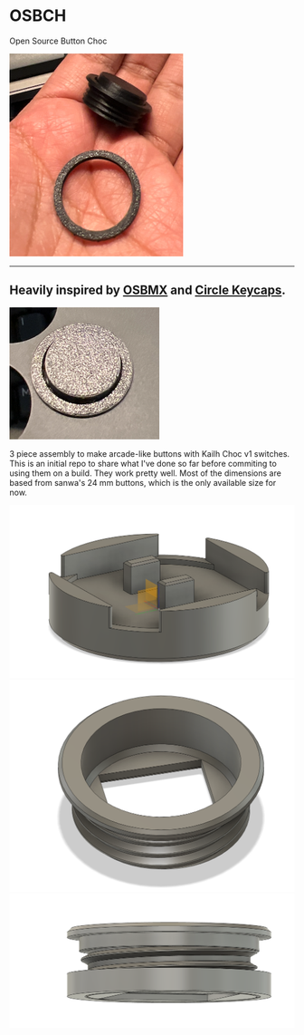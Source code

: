# OSBCH
Open Source Button Choc

![Assembly](https://github.com/Armastardo/OSBCH/blob/main/Images/assembly.png)

---

## Heavily inspired by [OSBMX](https://github.com/OpenStickCommunity/Hardware/tree/main/OSBMX) and [Circle Keycaps](https://github.com/rana-sylvatica/circle-keycaps).

![Mounted](https://github.com/Armastardo/OSBCH/blob/main/Images/mounted.png)

3 piece assembly to make arcade-like buttons with Kailh Choc v1 switches. This is an initial repo to share what I've done so far before commiting to using them on a build. They work pretty well. Most of the dimensions are based from sanwa's 24 mm buttons, which is the only available size for now.


![Plunger](https://github.com/Armastardo/OSBCH/blob/main/Images/Plunger.png)
![Body](https://github.com/Armastardo/OSBCH/blob/main/Images/Body.png)
![Nut](https://github.com/Armastardo/OSBCH/blob/main/Images/Nut.png)